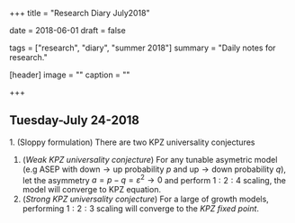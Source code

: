 +++
title = "Research Diary July2018"

date = 2018-06-01
draft = false

tags = ["research", "diary", "summer 2018"]
summary = "Daily notes for research."

[header]
image = ""
caption = ""

+++

## Tuesday-July 24-2018
1\. (Sloppy formulation) There are two KPZ universality conjectures  

1. (_Weak KPZ universality conjecture_) For any tunable asymetric model (e.g ASEP with $\text{down}\to\text{up}$ probability $p$ and $\text{up}\to\text{down}$ probability $q$), let the asymmetry $a=p-q=\varepsilon^2\to 0$ and perform $1:2:4$ scaling, the model will converge to KPZ equation.
2. (_Strong KPZ universality conjecture_) For a large of growth models, performing $1:2:3$ scaling will converge to the _KPZ fixed point_.
